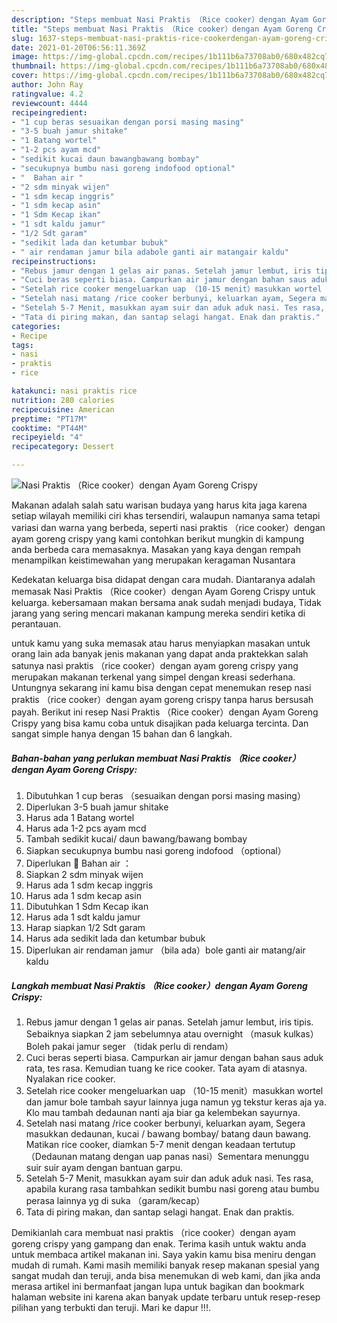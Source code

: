 ```yaml
---
description: "Steps membuat Nasi Praktis （Rice cooker）dengan Ayam Goreng Crispy terupdate"
title: "Steps membuat Nasi Praktis （Rice cooker）dengan Ayam Goreng Crispy terupdate"
slug: 1637-steps-membuat-nasi-praktis-rice-cookerdengan-ayam-goreng-crispy-terupdate
date: 2021-01-20T06:56:11.369Z
image: https://img-global.cpcdn.com/recipes/1b111b6a73708ab0/680x482cq70/nasi-praktis-rice-cookerdengan-ayam-goreng-crispy-foto-resep-utama.jpg
thumbnail: https://img-global.cpcdn.com/recipes/1b111b6a73708ab0/680x482cq70/nasi-praktis-rice-cookerdengan-ayam-goreng-crispy-foto-resep-utama.jpg
cover: https://img-global.cpcdn.com/recipes/1b111b6a73708ab0/680x482cq70/nasi-praktis-rice-cookerdengan-ayam-goreng-crispy-foto-resep-utama.jpg
author: John Ray
ratingvalue: 4.2
reviewcount: 4444
recipeingredient:
- "1 cup beras sesuaikan dengan porsi masing masing"
- "3-5 buah jamur shitake"
- "1 Batang wortel"
- "1-2 pcs ayam mcd"
- "sedikit kucai daun bawangbawang bombay"
- "secukupnya bumbu nasi goreng indofood optional"
- "  Bahan air "
- "2 sdm minyak wijen"
- "1 sdm kecap inggris"
- "1 sdm kecap asin"
- "1 Sdm Kecap ikan"
- "1 sdt kaldu jamur"
- "1/2 Sdt garam"
- "sedikit lada dan ketumbar bubuk"
- " air rendaman jamur bila adabole ganti air matangair kaldu"
recipeinstructions:
- "Rebus jamur dengan 1 gelas air panas. Setelah jamur lembut, iris tipis. Sebaiknya siapkan 2 jam sebelumnya atau overnight （masuk kulkas）Boleh pakai jamur seger （tidak perlu di rendam）"
- "Cuci beras seperti biasa. Campurkan air jamur dengan bahan saus aduk rata, tes rasa. Kemudian tuang ke rice cooker. Tata ayam di atasnya. Nyalakan rice cooker."
- "Setelah rice cooker mengeluarkan uap （10-15 menit）masukkan wortel dan jamur bole tambah sayur lainnya juga namun yg tekstur keras aja ya. Klo mau tambah dedaunan nanti aja biar ga kelembekan sayurnya."
- "Setelah nasi matang /rice cooker berbunyi, keluarkan ayam, Segera masukkan dedaunan, kucai / bawang bombay/ batang daun bawang. Matikan rice cooker, diamkan 5-7 menit dengan keadaan tertutup （Dedaunan matang dengan uap panas nasi）Sementara menunggu suir suir ayam dengan bantuan garpu."
- "Setelah 5-7 Menit, masukkan ayam suir dan aduk aduk nasi. Tes rasa, apabila kurang rasa tambahkan sedikit bumbu nasi goreng atau bumbu perasa lainnya yg di suka （garam/kecap）"
- "Tata di piring makan, dan santap selagi hangat. Enak dan praktis."
categories:
- Recipe
tags:
- nasi
- praktis
- rice

katakunci: nasi praktis rice 
nutrition: 280 calories
recipecuisine: American
preptime: "PT17M"
cooktime: "PT44M"
recipeyield: "4"
recipecategory: Dessert

---
```



![Nasi Praktis （Rice cooker）dengan Ayam Goreng Crispy](https://img-global.cpcdn.com/recipes/1b111b6a73708ab0/680x482cq70/nasi-praktis-rice-cookerdengan-ayam-goreng-crispy-foto-resep-utama.jpg)

Makanan adalah salah satu warisan budaya yang harus kita jaga karena setiap wilayah memiliki ciri khas tersendiri, walaupun namanya sama tetapi variasi dan warna yang berbeda, seperti nasi praktis （rice cooker）dengan ayam goreng crispy yang kami contohkan berikut mungkin di kampung anda berbeda cara memasaknya. Masakan yang kaya dengan rempah menampilkan keistimewahan yang merupakan keragaman Nusantara



Kedekatan keluarga bisa didapat dengan cara mudah. Diantaranya adalah memasak Nasi Praktis （Rice cooker）dengan Ayam Goreng Crispy untuk keluarga. kebersamaan makan bersama anak sudah menjadi budaya, Tidak jarang yang sering mencari makanan kampung mereka sendiri ketika di perantauan.

untuk kamu yang suka memasak atau harus menyiapkan masakan untuk orang lain ada banyak jenis makanan yang dapat anda praktekkan salah satunya nasi praktis （rice cooker）dengan ayam goreng crispy yang merupakan makanan terkenal yang simpel dengan kreasi sederhana. Untungnya sekarang ini kamu bisa dengan cepat menemukan resep nasi praktis （rice cooker）dengan ayam goreng crispy tanpa harus bersusah payah.
Berikut ini resep Nasi Praktis （Rice cooker）dengan Ayam Goreng Crispy yang bisa kamu coba untuk disajikan pada keluarga tercinta. Dan sangat simple hanya dengan 15 bahan dan 6 langkah.


<!--inarticleads1-->

##### Bahan-bahan yang perlukan membuat Nasi Praktis （Rice cooker）dengan Ayam Goreng Crispy:

1. Dibutuhkan 1 cup beras （sesuaikan dengan porsi masing masing）
1. Diperlukan 3-5 buah jamur shitake
1. Harus ada 1 Batang wortel
1. Harus ada 1-2 pcs ayam mcd
1. Tambah sedikit kucai/ daun bawang/bawang bombay
1. Siapkan secukupnya bumbu nasi goreng indofood （optional）
1. Diperlukan  🐥 Bahan air ：
1. Siapkan 2 sdm minyak wijen
1. Harus ada 1 sdm kecap inggris
1. Harus ada 1 sdm kecap asin
1. Dibutuhkan 1 Sdm Kecap ikan
1. Harus ada 1 sdt kaldu jamur
1. Harap siapkan 1/2 Sdt garam
1. Harus ada sedikit lada dan ketumbar bubuk
1. Diperlukan  air rendaman jamur （bila ada）bole ganti air matang/air kaldu




<!--inarticleads2-->

##### Langkah membuat  Nasi Praktis （Rice cooker）dengan Ayam Goreng Crispy:

1. Rebus jamur dengan 1 gelas air panas. Setelah jamur lembut, iris tipis. Sebaiknya siapkan 2 jam sebelumnya atau overnight （masuk kulkas）Boleh pakai jamur seger （tidak perlu di rendam）
1. Cuci beras seperti biasa. Campurkan air jamur dengan bahan saus aduk rata, tes rasa. Kemudian tuang ke rice cooker. Tata ayam di atasnya. Nyalakan rice cooker.
1. Setelah rice cooker mengeluarkan uap （10-15 menit）masukkan wortel dan jamur bole tambah sayur lainnya juga namun yg tekstur keras aja ya. Klo mau tambah dedaunan nanti aja biar ga kelembekan sayurnya.
1. Setelah nasi matang /rice cooker berbunyi, keluarkan ayam, Segera masukkan dedaunan, kucai / bawang bombay/ batang daun bawang. Matikan rice cooker, diamkan 5-7 menit dengan keadaan tertutup （Dedaunan matang dengan uap panas nasi）Sementara menunggu suir suir ayam dengan bantuan garpu.
1. Setelah 5-7 Menit, masukkan ayam suir dan aduk aduk nasi. Tes rasa, apabila kurang rasa tambahkan sedikit bumbu nasi goreng atau bumbu perasa lainnya yg di suka （garam/kecap）
1. Tata di piring makan, dan santap selagi hangat. Enak dan praktis.




Demikianlah cara membuat nasi praktis （rice cooker）dengan ayam goreng crispy yang gampang dan enak. Terima kasih untuk waktu anda untuk membaca artikel makanan ini. Saya yakin kamu bisa meniru dengan mudah di rumah. Kami masih memiliki banyak resep makanan spesial yang sangat mudah dan teruji, anda bisa menemukan di web kami, dan jika anda merasa artikel ini bermanfaat jangan lupa untuk bagikan dan bookmark halaman website ini karena akan banyak update terbaru untuk resep-resep pilihan yang terbukti dan teruji. Mari ke dapur !!!. 
